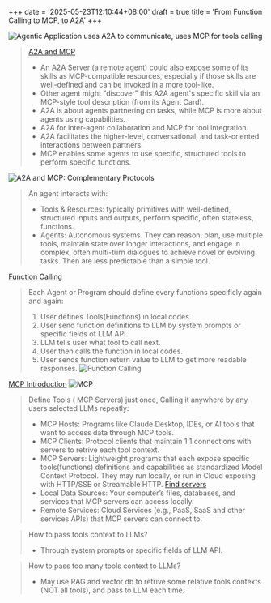 +++
date = '2025-05-23T12:10:44+08:00'
draft = true
title = 'From Function Calling to MCP, to A2A'
+++

![Agentic Application uses A2A to communicate, uses MCP for tools calling](https://google.github.io/A2A/assets/a2a-mcp.png "A2A and MCP")
> [A2A and MCP](https://google.github.io/A2A/topics/a2a-and-mcp)
> * An A2A Server (a remote agent) could also expose some of its skills as MCP-compatible resources, especially if those skills are well-defined and can be invoked in a more tool-like.
> * Other agent might "discover" this A2A agent's specific skill via an MCP-style tool description (from its Agent Card).
> * A2A is about agents partnering on tasks, while MCP is more about agents using capabilities.
> * A2A for inter-agent collaboration and MCP for tool integration.
> * A2A facilitates the higher-level, conversational, and task-oriented interactions between partners.
> * MCP enables some agents to use specific, structured tools to perform specific functions.

![A2A and MCP: Complementary Protocols](https://google.github.io/A2A/assets/a2a-mcp-readme.png)
> An agent interacts with:
> * Tools & Resources: typically primitives with well-defined, structured inputs and outputs, perform specific, often stateless, functions.
> * Agents: Autonomous systems. They can reason, plan, use multiple tools, maintain state over longer interactions, and engage in complex, often multi-turn dialogues to achieve novel or evolving tasks. Then are less predictable than a simple tool.

[Function Calling](https://platform.openai.com/docs/guides/function-calling)
> Each Agent or Program should define every functions specificly again and again:
> 1. User defines Tools(Functions) in local codes.
> 2. User send function definitions to LLM by system prompts or specific fields of LLM API. 
> 3. LLM tells user what tool to call next.
> 4. User then calls the function in local codes.
> 5. User sends function return value to LLM to get more readable responses.
![Function Calling](https://cdn.openai.com/API/docs/images/function-calling-diagram-steps.png)

[MCP Introduction](https://modelcontextprotocol.io/introduction)
![MCP](https://github.com/modelcontextprotocol/.github/blob/main/profile/assets/light.png)
> Define Tools ( MCP Servers) just once, Calling it anywhere by any users selected LLMs repeatly:
> - MCP Hosts: Programs like Claude Desktop, IDEs, or AI tools that want to access data through MCP tools.
> - MCP Clients: Protocol clients that maintain 1:1 connections with servers to retrive each tool context.
> - MCP Servers: Lightweight programs that each expose specific tools(functions) definitions and capabilities as standardized Model Context Protocol. They may run locally, or run in Cloud exposing with HTTP/SSE or Streamable HTTP. [Find servers](https://github.com/modelcontextprotocol/servers)
> - Local Data Sources: Your computer’s files, databases, and services that MCP servers can access locally.
> - Remote Services: Cloud Services (e.g., PaaS, SaaS and other services APIs) that MCP servers can connect to.

> How to pass tools context to LLMs?
> - Through system prompts or specific fields of LLM API.

> How to pass too many tools context to LLMs?
> - May use RAG and vector db to retrive some relative tools contexts (NOT all tools), and pass to LLM each time.
